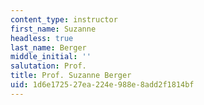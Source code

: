 ```yaml
---
content_type: instructor
first_name: Suzanne
headless: true
last_name: Berger
middle_initial: ''
salutation: Prof.
title: Prof. Suzanne Berger
uid: 1d6e1725-27ea-224e-988e-8add2f1814bf
---
```

